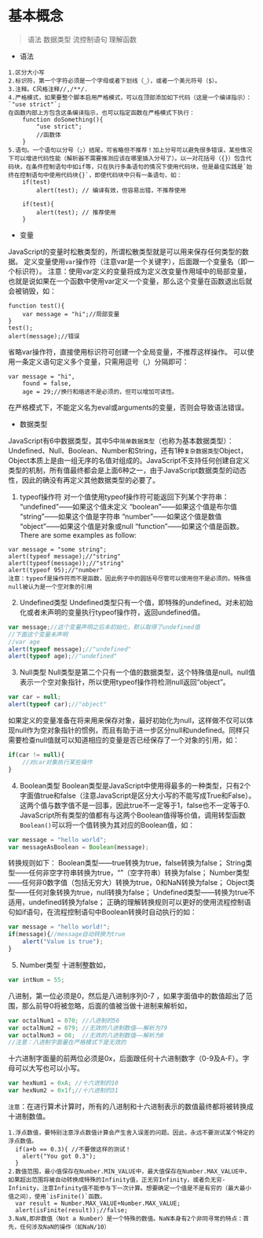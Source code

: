 # 基本概念
> 语法
> 数据类型
> 流控制语句
> 理解函数

- 语法
```
1.区分大小写
2.标识符，第一个字符必须是一个字母或者下划线（_），或者一个美元符号（$）。
3.注释。C风格注释//,/**/.
4.严格模式，如果要整个脚本启用严格模式，可以在顶部添加如下代码（这是一个编译指示）：`"use strict"`;
在函数内部上方包含这条编译指示，也可以指定函数在严格模式下执行：
    function doSomething(){
        "use strict";
        //函数体
    }
5.语句。一个语句以分号（;）结尾，可省略但不推荐！加上分号可以避免很多错误，某些情况下可以增进代码性能（解析器不需要推测应该在哪里插入分号了）。以一对花括号（{}）包含代码块，在条件控制语句中如if等，只在执行多条语句的情况下使用代码块，但是最佳实践是`始终在控制语句中使用代码块{}`，即使代码块中只有一条语句，如：
    if(test)
        alert(test); // 编译有效，但容易出错，不推荐使用

    if(test){
        alert(test); // 推荐使用
    }
```

- 变量

JavaScript的变量时松散类型的，所谓松散类型就是可以用来保存任何类型的数据。
定义变量使用`var`操作符（注意var是一个关键字），后面跟一个变量名（即一个标识符）。
注意：使用var定义的变量将成为定义改变量作用域中的局部变量，也就是说如果在一个函数中使用var定义一个变量，那么这个变量在函数退出后就会被销毁，如：
```
function test(){
    var message = "hi";//局部变量
}
test();
alert(message);//错误
```
省略var操作符，直接使用标识符可创建一个全局变量，不推荐这样操作。
可以使用一条定义语句定义多个变量，只需用逗号（,）分隔即可：
```
var message = "hi",
    found = false,
    age = 29;//换行和缩进不是必须的，但可以增加可读性。
```
在严格模式下，不能定义名为eval或arguments的变量，否则会导致语法错误。

- 数据类型

JavaScript有6中数据类型，其中5中`简单数据类型`（也称为基本数据类型）：Undefined、Null、Boolean、Number和String，还有1种`复杂数据类型`Object，Object本质上是由一组无序的名值对组成的。JavaScript不支持任何创建自定义类型的机制，所有值最终都会是上面6种之一，由于JavaScript数据类型的动态性，因此的确没有再定义其他数据类型的必要了。
1. typeof操作符
  对一个值使用typeof操作符可能返回下列某个字符串：
  “undefined”——如果这个值未定义
  “boolean”——如果这个值是布尔值
  “string”——如果这个值是字符串
  “number”——如果这个值是数值
  “object”——如果这个值是对象或null
  “function”——如果这个值是函数。There are some examples as follow:
```
var message = "some string";
alert(typeof message);//"string"
alert(typeof(message));//"string"
alert(typeof 95);//"number"
注意：typeof是操作符而不是函数，因此例子中的圆括号尽管可以使用但不是必须的。特殊值null被认为是一个空对象的引用
```
2. Undefined类型
  Undefined类型只有一个值，即特殊的undefined。对未初始化或者未声明的变量执行typeof操作符，返回undefined值。
```javascript
var message;//这个变量声明之后未初始化，默认取得了undefined值
//下面这个变量未声明
//var age
alert(typeof message);//"undefined"
alert(typeof age);//"undefined"
```
3. Null类型
  Null类型是第二个只有一个值的数据类型，这个特殊值是null。null值表示一个空对象指针，所以使用typeof操作符检测null返回“object”。
```javascript
var car = null;
alert(typeof car);//"object"
```
如果定义的变量准备在将来用来保存对象，最好初始化为null，这样做不仅可以体现null作为空对象指针的惯例，而且有助于进一步区分null和undefined。同样只需要检查null值就可以知道相应的变量是否已经保存了一个对象的引用，如：
```javascript
if(car != null){
    //对car对象执行某些操作
}
```
4. Boolean类型
  Boolean类型是JavaScript中使用得最多的一种类型，只有2个字面值true和false（注意JavaScript是区分大小写的不能写成True和False）。这两个值与数字值不是一回事，因此true不一定等于1，false也不一定等于0.
  JavaScript所有类型的值都有与这两个Boolean值得等价值，调用转型函数`Boolean()`可以将一个值转换为其对应的Boolean值，如：
```javascript
var message = "hello world";
var messageAsBoolean = Boolean(message);
```
转换规则如下：
Boolean类型——true转换为true，false转换为false；
String类型——任何非空字符串转换为true，“”（空字符串）转换为false；
Number类型——任何非0数字值（包括无穷大）转换为true，0和NaN转换为false；
Object类型——任何对象转换为true，null转换为false；
Undefined类型——转换为true不适用，undefined转换为false；
正确的理解转换规则可以更好的使用流程控制语句如if语句，在流程控制语句中Boolean转换时自动执行的如：
```javascript
var message = "hello world!";
if(message){//message自动转换为true
    alert("Value is true");
}
```
5. Number类型
十进制整数如，
```javascript
var intNum = 55;
```
八进制，第一位必须是0，然后是八进制序列0-7 ，如果字面值中的数值超出了范围，那么前导0将被忽略，后面的值被当做十进制来解析如，
```javascript
var octalNum1 = 070; //八进制的56
var octalNum2 = 079; //无效的八进制数值——解析为79
var octalNum3 = 08;  //无效的八进制数值——解析为8
//注意：八进制字面量在严格模式下是无效的
```
十六进制字面量的前两位必须是0x，后面跟任何十六进制数字（0-9及A-F）。字母可以大写也可以小写。
```javascript
var hexNum1 = 0xA; //十六进制的10
var hexNum2 = 0x1f;//十六进制的31
```
`注意`：在进行算术计算时，所有的八进制和十六进制表示的数值最终都将被转换成十进制数值。
```
1.浮点数值，要特别注意浮点数值计算会产生舍入误差的问题。因此，永远不要测试某个特定的浮点数值。
  if(a+b == 0.3){ //不要做这样的测试！
    alert("You got 0.3");
  }
2.数值范围，最小值保存在Number.MIN_VALUE中，最大值保存在Number.MAX_VALUE中，如果超出范围将被自动转换成特殊的Infinity值，正无穷Infinity，或者负无穷-Infinity，注意Infinity值不能参与下一次计算。想要确定一个值是不是有穷的（最大最小值之间），使用`isFinite()`函数。
  var result = Number.MAX_VALUE+Number.MAX_VALUE;
  alert(isFinite(result));//false;
3.NaN,即非数值（Not a Number）是一个特殊的数值。NaN本身有2个非同寻常的特点：首先，任何涉及NaN的操作（如NaN/10）
```




